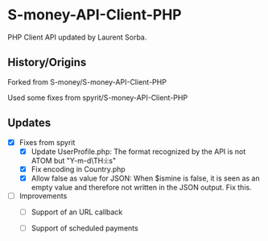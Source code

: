 # S-money-API-Client-PHP
PHP Client API updated by Laurent Sorba.

## History/Origins

Forked from S-money/S-money-API-Client-PHP

Used some fixes from spyrit/S-money-API-Client-PHP

## Updates

- [X] Fixes from spyrit
  - [X] Update UserProfile.php: The format recognized by the API is not ATOM but "Y-m-d\TH:i:s"
  - [X] Fix encoding in Country.php
  - [X] Allow false as value for JSON: When $ismine is false, it is seen as an empty value and therefore not written in the JSON output. Fix this.
- [ ] Improvements
  - [ ] Support of an URL callback
  - [ ] Support of scheduled payments

